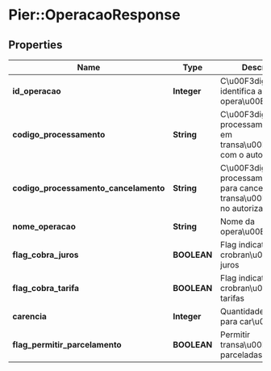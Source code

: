# Pier::OperacaoResponse

## Properties
Name | Type | Description | Notes
------------ | ------------- | ------------- | -------------
**id_operacao** | **Integer** | C\u00F3digo que identifica a opera\u00E7\u00E3o | [optional] 
**codigo_processamento** | **String** | C\u00F3digo de processamento usado em transa\u00E7\u00F5es com o autorizador | [optional] 
**codigo_processamento_cancelamento** | **String** | C\u00F3digo de processamento usado para cancelar transa\u00E7\u00F5es no autorizador | [optional] 
**nome_operacao** | **String** | Nome da opera\u00E7\u00E3o | [optional] 
**flag_cobra_juros** | **BOOLEAN** | Flag indicativa para crobran\u00E7a de juros | [optional] 
**flag_cobra_tarifa** | **BOOLEAN** | Flag indicativa para crobran\u00E7a de tarifas | [optional] 
**carencia** | **Integer** | Quantidade de meses para car\u00EAncia | [optional] 
**flag_permitir_parcelamento** | **BOOLEAN** | Permitir transa\u00E7\u00F5es parceladas | [optional] 


